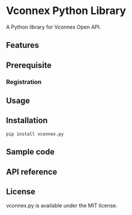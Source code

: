 # Vconnex Python Library


A Python library for Vconnex Open API.


## Features


## Prerequisite

### Registration


## Usage


## Installation

`pip install vconnex.py`


## Sample code


## API reference


## License

vconnex.py is available under the MIT license.